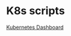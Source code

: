 # K8s scripts

[Kubernetes Dashboard](http://localhost:8001/api/v1/namespaces/kube-system/services/https:kubernetes-dashboard:/proxy/)
